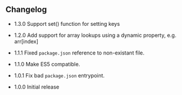 ## Changelog

* 1.3.0 Support set() function for setting keys

* 1.2.0 Add support for array lookups using a dynamic property, e.g. arr[index]

* 1.1.1 Fixed `package.json` reference to non-existant file.

* 1.1.0 Make ES5 compatible.

* 1.0.1 Fix bad `package.json` entrypoint.

* 1.0.0 Initial release
